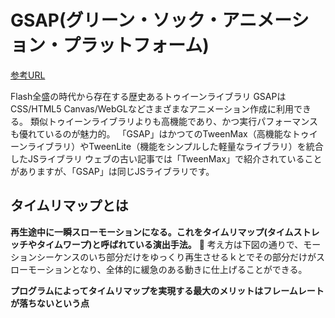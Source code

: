 # GSAP(グリーン・ソック・アニメーション・プラットフォーム)

[参考URL](https://ics.media/entry/200805/)

Flash全盛の時代から存在する歴史あるトゥイーンライブラリ
GSAPはCSS/HTML5 Canvas/WebGLなどさまざまなアニメーション作成に利用できる。
類似トゥイーンライブラリよりも高機能であり、かつ実行パフォーマンスも優れているのが魅力的。
「GSAP」はかつてのTweenMax（高機能なトゥイーンライブラリ）やTweenLite（機能をシンプルした軽量なライブラリ）を統合したJSライブラリ
ウェブの古い記事では「TweenMax」で紹介されていることがありますが、「GSAP」は同じJSライブラリです。


## タイムリマップとは

**再生途中に一瞬スローモーションになる。これをタイムリマップ(タイムストレッチやタイムワープ)と呼ばれている演出手法。**

考え方は下図の通りで、モーションシーケンスのいち部分だけをゆっくり再生させるｋとでその部分だけがスローモーションとなり、全体的に緩急のある動きに仕上げることができる。


**プログラムによってタイムリマップを実現する最大のメリットはフレームレートが落ちないという点**


